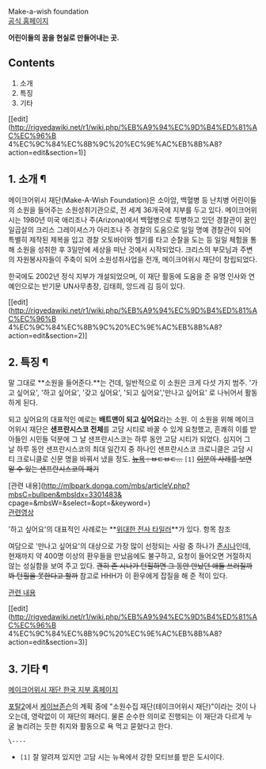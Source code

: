 Make-a-wish foundation  
[공식 홈페이지](http://wish.org)

**어린이들의 꿈을 현실로 만들어내는 곳.**

## Contents

    

1. 소개 
2. 특징 
3. 기타 

[[edit](http://rigvedawiki.net/r1/wiki.php/%EB%A9%94%EC%9D%B4%ED%81%AC%EC%96%B
4%EC%9C%84%EC%8B%9C%20%EC%9E%AC%EB%8B%A8?action=edit&section=1)]

## 1. 소개 ¶

  

메이크어위시 재단(Make-A-Wish Foundation)은 소아암, 백혈병 등 난치병 어린이들의 소원을 들어주는 소원성취기관으로, 전
세계 36개국에 지부를 두고 있다. 메이크어위시는 1980년 미국 애리조나 주(Arizona)에서 백혈병으로 투병하고 있던 경찰관이 꿈인
일곱살의 크리스 그레이셔스가 아리조나 주 경찰의 도움으로 일일 명예 경찰관이 되어 특별히 제작된 제복을 입고 경찰 오토바이와 헬기를 타고
순찰을 도는 등 일일 체험을 통해 소원을 성취한 후 3일만에 세상을 떠난 것에서 시작되었다. 크리스의 부모님과 주변의 자원봉사자들이 주축이
되어 소원성취사업을 전개, 메이크어위시 재단이 창립되었다.

  

한국에도 2002년 정식 지부가 개설되었으며, 이 재단 활동에 도움을 준 유명 인사와 연예인으로는 반기문 UN사무총장, 김태희, 앙드레 김
등이 있다.

  

[[edit](http://rigvedawiki.net/r1/wiki.php/%EB%A9%94%EC%9D%B4%ED%81%AC%EC%96%B
4%EC%9C%84%EC%8B%9C%20%EC%9E%AC%EB%8B%A8?action=edit&section=2)]

## 2. 특징 ¶

말 그대로 **소원을 들어준다.**는 건데, 일반적으로 이 소원은 크게 다섯 가지 범주. '가고 싶어요', '하고 싶어요', '갖고
싶어요', '되고 싶어요','만나고 싶어요' 로 나뉘어서 활동하게 된다.

  

되고 싶어요의 대표적인 예로는 **배트맨이 되고 싶어요**라는 소원. 이 소원을 위해 메이크어위시 재단은 **샌프란시스코 전체**를 고담
시티로 바꿀 수 있게 요청했고, 흔쾌히 이를 받아들인 시민들 덕분에 그 날 샌프란시스코는 하루 동안 고담 시티가 되었다. 심지어 그 날 하루
동안 샌프란시스코의 최대 일간지 중 하나인 샌프란시스코 크로니클은 고담 시티 크로니클로 신문 명을 바꿔서 냈을 정도.
<del>[뉴욕](%EB%89%B4%EC%9A%95.md) : ㅂㄷㅂㄷ...</del> `[1]` <del>[이분](%EB%85%B8%ED%84%B4%201%EC%84%B8.md)의 사례를 보면 알 수 있는 샌프란시스코의 패기</del>

  

[관련 내용](http://mlbpark.donga.com/mbs/articleV.php?mbsC=bullpen&mbsIdx=3301483&
cpage=&mbsW=&select=&opt=&keyword=)  
[관련영상](http://www.youtube.com/watch?v=-uu2zpn82WI)

  

'하고 싶어요'의 대표적인 사례로는 **[위대한 전사 타일러](%EC%9C%84%EB%8C%80%ED%95%9C%20%EC%A0%84%EC%82%AC%20%ED%83%80%EC%9D%BC%EB%9F%AC.md)**가 있다. 항목 참조

  

여담으로 '만나고 싶어요'의 대상으로 가장 많이 선정되는 사람 중 하나가 [존시나](%EC%A1%B4%20%EC%8B%9C%EB%82%98.md)인데, 현재까지 약 400명 이상의 환우들을 만났음에도 불구하고,
요청이 들어오면 거절하지 않는 성실함을 보여 주고 있다. <del>괜히 존 시나가 턴힐하면 그 동안 만났던 애들 쓰러질까봐 턴힐을 못한다고
할까</del> 참고로 HHH가 이 환우에게 잡질을 해 준 적이 있다.

  

[관련 내용](http://gall.dcinside.com/board/view/?id=wwe&no=390959)

  

[[edit](http://rigvedawiki.net/r1/wiki.php/%EB%A9%94%EC%9D%B4%ED%81%AC%EC%96%B
4%EC%9C%84%EC%8B%9C%20%EC%9E%AC%EB%8B%A8?action=edit&section=3)]

## 3. 기타 ¶

[메이크어위시 재단 한국 지부 홈페이지](http://www.wish.or.kr/)

  

[포탈2](%ED%8F%AC%ED%83%882.md)에서 [케이브존슨](%EC%BC%80%EC%9D%B4%EB%B8%8C%20%EC%A1%B4%EC%8A%A8.md)의 계획 중에 "소원수집
재단(테이크어위시 재단)"이라는 것이 나오는데, 영락없이 이 재단의 패러디. 물론 순수한 의미로 진행되는 이 재단과 다르게 누굴 놀리려는
듯한 취지와 활동으로 욕 먹고 묻혔다고 한다.

  

`\----`

  * `[1]` 잘 알려져 있지만 고담 시는 뉴욕에서 강한 모티브를 받은 도시이다.

